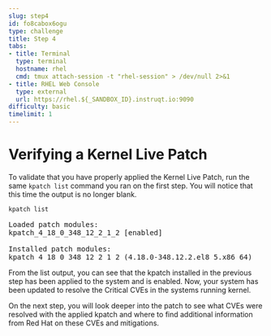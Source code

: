 ```yaml
---
slug: step4
id: fo8cabox6ogu
type: challenge
title: Step 4
tabs:
- title: Terminal
  type: terminal
  hostname: rhel
  cmd: tmux attach-session -t "rhel-session" > /dev/null 2>&1
- title: RHEL Web Console
  type: external
  url: https://rhel.${_SANDBOX_ID}.instruqt.io:9090
difficulty: basic
timelimit: 1
---
```

# Verifying a Kernel Live Patch

To validate that you have properly applied the Kernel Live Patch, run the
same `kpatch list` command you ran on the first step.  You will notice that
this time the output is no longer blank.

```bash
kpatch list
```

<pre class="file">
Loaded patch modules:
kpatch_4_18_0_348_12_2_1_2 [enabled]

Installed patch modules:
kpatch_4_18_0_348_12_2_1_2 (4.18.0-348.12.2.el8_5.x86_64)
</pre>

From the list output, you can see that the kpatch installed in the previous
step has been applied to the system and is enabled.  Now, your system has
been updated to resolve the Critical CVEs in the systems running kernel.

On the next step, you will look deeper into the patch to see what CVEs were
resolved with the applied kpatch and where to find additional information
from Red Hat on these CVEs and mitigations.
